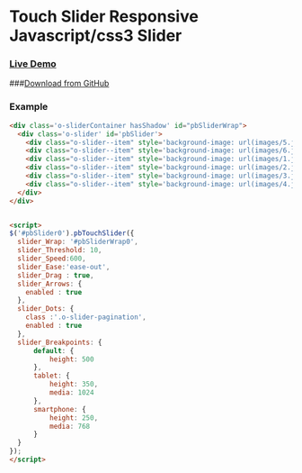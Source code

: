 # Touch Slider Responsive Javascript/css3 Slider

### [Live Demo](https://pirolab.github.io/)

###[Download from GitHub](https://github.com/pirolab/pirolab.github.io/archive/master.zip)


### Example
```html
<div class='o-sliderContainer hasShadow' id="pbSliderWrap">
  <div class='o-slider' id='pbSlider'>
    <div class="o-slider--item" style='background-image: url(images/5.jpg)'></div>
    <div class="o-slider--item" style='background-image: url(images/6.jpg)'></div>
    <div class="o-slider--item" style='background-image: url(images/1.jpg)'></div>
    <div class="o-slider--item" style='background-image: url(images/2.jpg)'></div>
    <div class="o-slider--item" style='background-image: url(images/3.jpg)'></div>
    <div class="o-slider--item" style='background-image: url(images/4.jpg)'></div>
  </div>
</div>


<script>
$('#pbSlider0').pbTouchSlider({
  slider_Wrap: '#pbSliderWrap0',
  slider_Threshold: 10,
  slider_Speed:600,
  slider_Ease:'ease-out',
  slider_Drag : true,
  slider_Arrows: {
    enabled : true
  },
  slider_Dots: {
    class :'.o-slider-pagination',
    enabled : true
  },
  slider_Breakpoints: {
      default: {
          height: 500
      },
      tablet: {
          height: 350,
          media: 1024
      },
      smartphone: {
          height: 250,
          media: 768
      }
  }
});
</script>
```
